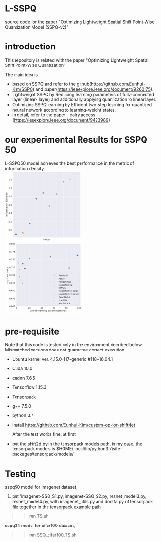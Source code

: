 # L-SSPQ
source code for the paper "Optimizing Lightweight Spatial Shift Point-Wise Quantization Model (SSPQ-v2)"

# introduction
This repository is related with the paper "Optimizing Lightweight Spatial Shift Point-Wise Quantization"

The main idea is
 - based on SSPQ and refer to the github(https://github.com/Eunhui-Kim/SSPQ) and paper(https://ieeexplore.ieee.org/document/9260175).
 - Lightweight SSPQ by
   Reducing learning parameters of fully-connected layer (linear- layer) and additionally applying quantization to linear layer.
 - Optimizing SSPQ learning by
   Efficient two-step learning for quantized neural network according to learning-weight states.
 - in detail, refer to the paper - ealry access (https://ieeexplore.ieee.org/document/9423989)
 
 
 
# our experimental Results for SSPQ 50 
L-SSPQ50 model achieves the best performance in the metric of information density.
<br>
<img width=50% height=50% src="https://github.com/Eunhui-Kim/L-SSPQ/blob/main/Information%20Density%200114.png" ></img>
<img width=50% height=50% src="https://github.com/Eunhui-Kim/L-SSPQ/blob/main/MB_accuracy%200114.png" ></img>
<br>
 
# pre-requisite
Note that this code is tested only in the environment decribed below. Mismatched versions does not guarantee correct execution.

 - Ubuntu kernel ver. 4.15.0-117-generic #118~16.04.1
 - Cuda 10.0
 - cudnn 7.6.5
 - Tensorflow 1.15.3
 - Tensorpack 
 - g++ 7.5.0
 - python 3.7
 - install https://github.com/Eunhui-Kim/custom-op-for-shiftNet
   
   After the test works fine, at first 
   
 - put the shift2d.py in the tensorpack models path.
   in my case, the tensorpack models is
   $HOME/.local/lib/python3.7/site-packages/tensorpack/models/

# Testing
  sspq50 model for imagenet dataset, 
  1) put 'imagenet-SSQ_S1.py, imagenet-SSQ_S2.py, resnet_model3.py, resnet_model4.py, with imagenet_utils.py and dorefa.py of tensorpack file together in the tensorpack example path
  >> run TS.sh
  
  sspq34 model for cifar100 dataset, 
  >> run SSQ_cifar100_TS.sh
  
